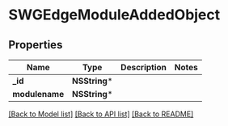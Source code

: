 # SWGEdgeModuleAddedObject

## Properties
Name | Type | Description | Notes
------------ | ------------- | ------------- | -------------
**_id** | **NSString*** |  | 
**modulename** | **NSString*** |  | 

[[Back to Model list]](../README.md#documentation-for-models) [[Back to API list]](../README.md#documentation-for-api-endpoints) [[Back to README]](../README.md)


